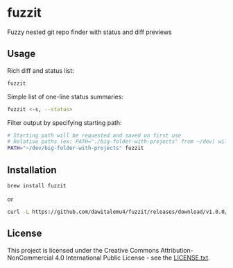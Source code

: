 # fuzzit

Fuzzy nested git repo finder with status and diff previews


## Usage

Rich diff and status list:
```sh
fuzzit
```

<!---
gif
-->

Simple list of one-line status summaries:
```sh
fuzzit <-s, --status>
```

<!---
gif
-->

Filter output by specifying starting path:
```sh
# Starting path will be requested and saved on first use
# Relative paths (ex: PATH="./big-folder-with-projects" from ~/dev) will work
PATH="~/dev/big-folder-with-projects" fuzzit
```


## Installation

```sh
brew install fuzzit
```

or

```sh
curl -L https://github.com/dawitalemu4/fuzzit/releases/download/v1.0.0/fuzzit_1.0.0_windows_x86_64.zip
```


## License

This project is licensed under the Creative Commons Attribution-NonCommercial 4.0 International Public License - see the [LICENSE.txt](https://github.com/dawitalemu4/fuzzit/blob/main/LICENSE.txt).
